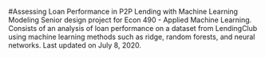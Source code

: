 #Assessing Loan Performance in P2P Lending with Machine Learning Modeling
Senior design project for Econ 490 - Applied Machine Learning. Consists of an analysis of loan performance on a dataset from LendingClub using machine learning methods such as ridge, random forests, and neural networks. Last updated on July 8, 2020.
